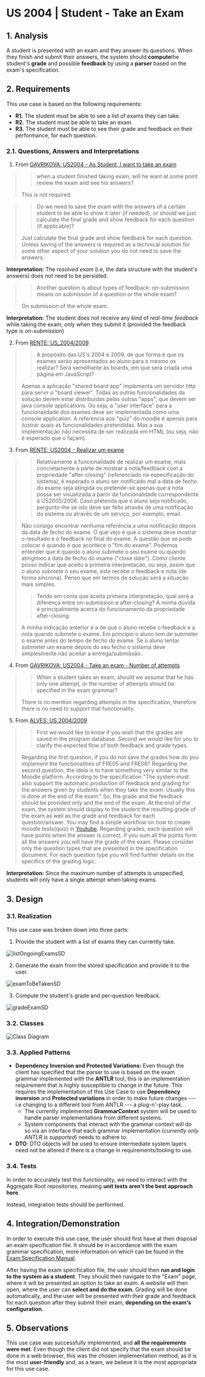 # US 2004 | Student - Take an Exam

## 1. Analysis

A student is presented with an exam and they answer its questions. When they finish and submit their answers, the 
system should **compute**the student's **grade** and possible **feedback** by using a **parser** based on the exam's 
specification.

## 2. Requirements

This use case is based on the following requirements:

- **R1.** The student must be able to see a list of exams they can take.
- **R2.** The student must be able to take an exam.
- **R3.** The student must be able to see their grade and feedback on their performance, for each question.

### 2.1. Questions, Answers and Interpretations

1. From [GAVRIKOVA: US2004 - As Student, I want to take an exam](https://moodle.isep.ipp.pt/mod/forum/discuss.php?d=23402#p29589)

> > when a student finished taking exam, will he want at some point review the exam and see his answers?
>
> This is not required.

> > Do we need to save the exam with the answers of a certain student to be able to
> > show it later (if needed), or should we just calculate the final grade and show
> > feedback for each question (if applicable)?
>
> Just calculate the final grade and show feedback for each question.
> Unless saving of the answers is required as a technical solution for some other
> aspect of your solution you do not need to save the answers.

**Interpretation:** The *resolved exam*
(i.e, the data structure with the student's answers) does not need to be persisted.

> > Another question is about types of feedback: on-submission means on submission
> > of a question or the whole exam?
>
> On submission of the whole exam.

**Interpretation:** The student does not receive any kind of *real-time feedback* while
taking the exam; only when they submit it (provided the feedback type is *on-submission*)

2. From [RENTE: US_2004/2009](https://moodle.isep.ipp.pt/mod/forum/discuss.php?d=23245#p29407)

> > A propósito das US's 2004 e 2009, de que forma é que os exames serão apresentados
> > ao aluno para o mesmo os realizar? Será semelhante às boards, em que será criada
> > uma página em JavaScript?
>
> Apenas a aplicação "shared board app" implementa um servidor http para servir
> o "board viewer".
> Todas as outras funcionalidades da solução devem estar distribuídas pelas outras
"apps", que devem ser java console applications.
> Ou seja, a "user interface" para a funcionalidade dos exames deve ser implementada
> como uma console application.
> A referencia aos "quiz" do moodle é apenas para ilustrar quais as funcionalidades
> pretendidas.
> Mas a sua implementação não necessita de ser realizada em HTML
(ou seja, não é esperado que o façam).

3. From [RENTE: US2004 - Realizar um exame](https://moodle.isep.ipp.pt/mod/forum/discuss.php?d=23476#p29702)

> > Relativamente à funcionalidade de realizar um exame, mais concretamente
> > à parte de mostrar a nota/feedback com a propriedade "after-closing"
(referenciado na especificação do sistema), é esperado o aluno ser notificado
> > mal a data de fecho do exame seja atingida ou pretende-se apenas que a nota
> > possa ser visualizada a partir da funcionalidade correspondente à US2005/2006.
> > Caso pretenda que o aluno seja notificado, pergunto-lhe se isto deve ser feito através de uma notificação do sistema
> > ou
> > através de um serviço, por exemplo, email.
>
> Não consigo encontrar nenhuma referência a uma notificação depois da data de fecho do exame.
> O que vejo é que o sistema deve mostrar o resultado e o feedback no final do exame.
> A questão que se pode colocar é quando é que acontece o "fim do exame".
> Podemos entender que é quando o aluno submete o seu exame ou quando atingimos a data de fecho do exame ("close date").
> Como cliente posso indicar que aceito a primeira interpretação, ou seja, assim que o aluno submete o seu exame, este
> recebe o feedback e nota (de forma sincrona). Penso que em termos de solução será a situação mais simples.
>
> > Tendo em conta que aceita primeira interpretação, qual será a diferença entre on-submission e after-closing?
> > A minha dúvida é principalmente acerca do funcionamento da propriedade after-closing.
>
> A minha indicação anterior é a de que o aluno recebe o feedback e a nota quando submete o exame.
> Em principio o aluno tem de submeter o exame antes do tempo de fecho do exame.
> Se o aluno tentar submeter um exame depois do seu fecho o sistema deve simplesmente não aceitar a entrega/submissão.

4. From [GAVRIKOVA: US2004 - Take an exam - Number of attempts](https://moodle.isep.ipp.pt/mod/forum/discuss.php?d=23481#p29707)

> > When a student takes an exam, should we assume that he has only one attempt,
> > or the number of attempts should be specified in the exam grammar?
>
> There is no mention regarding attempts in the specification,
> therefore there is no need to support that functionality.

5. From [ALVES: US 2004/2009](https://moodle.isep.ipp.pt/mod/forum/discuss.php?d=23236#p29402)

> > First we would like to know if you wish that the grades are saved in the program database.
> > Second we would like for you to clarify the expected flow of both feedback and grade types.
>
> Regarding the first question, if you do not save the grades how do you implement the functionalities of FRE05 and
> FRE06?
> Regarding the second question, the ideia is to have something very similar to the Moodle platform.
> According to the specification "The system must also support the automatic production of feedback and grading for the
> answers given by students when they take the exam. Usually this is done at the end of the exam."
> So, the grade and the feedback should be provided only and the end of the exam.
> At the end of the exam, the system should display to the student the resulting grade
> of the exam as well as the grade and feedback for each question/answer.
> You may find a simple workflow on how to create moodle tests(quiz) in [Youtube](https://youtu.be/dCDPS7ufGuQ).
> Regarding grades, each question will have points when the answer is correct.
> If you sum all the points form all the answers you will have the grade of the exam.
> Please consider only the question types that are presented in the specification document.
> For each question type you will find further details on the specifics of the grading logic.

**Interpretation:** Since the maximum number of attempts is unspecified, students
will only have a single attempt when taking exams.

## 3. Design

### 3.1. Realization

This use case was broken down into three parts:

1. Provide the student with a list of exams they can currently take.

![listOngoingExamsSD](./listOngoingExamsSD.svg)

2. Generate the exam from the stored specification and provide it to the user.

![examToBeTakenSD](./examToBeTakenSD.svg)

3. Compute the student's grade and per-question feedback.

![gradeExamSD](./gradeExamSD.svg)

### 3.2. Classes

![Class Diagram](./cd.svg)

### 3.3. Applied Patterns

- **Dependency Inversion and Protected Variations:** Even though the client has specified that the parser to use is
  based on the exam grammar implemented with the **ANTLR** tool, this is an implementation requirement that is highly
  susceptible to change in the future.
  This requires the implementation of this Use Case to use **Dependency inversion** and
  **Protected variations** in order to make future changes --- i.e changing to
  a different tool from ANTLR --- a plug-n'-play task.
    - The currently implemented **GrammarContext** system will be used to handle
      parser implementations from different systems.
    - System components that interact with the grammar context will do so via an
      interface that each grammar implementation (*currently only ANTLR is supported*)
      needs to adhere to.
- **DTO**: DTO objects will be used to ensure intermediate system layers need not be
  altered if there is a change in requirements/tooling to use.

### 3.4. Tests

In order to accurately test this functionality, we need to interact
with the Aggregate Root repositories, meaning **unit tests aren't the best approach here**.

Instead, integration tests should be performed.

## 4. Integration/Demonstration

In order to execute this use case, the user should first have at their disposal an exam specification file.
It should be in accordance with the exam grammar specification, more information on which can be found in the
[Exam Specification Manual](../us_2001/grammar_manual.md).

After having the exam specification file, the user should then **run and login to the system as a student**. They should
then navigate to the "Exam" page, where it will be presented an option to take an exam. A website will then open, where
the user can **select and do the exam**. Grading will be done automatically, and the user will be presented
with their grade and feedback for each question after they submit their exam, **depending on the exam's configuration.**

## 5. Observations

This use case was successfully implemented, and **all the requirements were met**. Even though the client did not
specify that the exam should be done in a web browser, this was the chosen implementation method, as it is the most
**user-friendly** and, as a team, we believe it is the most appropriate for this use case.